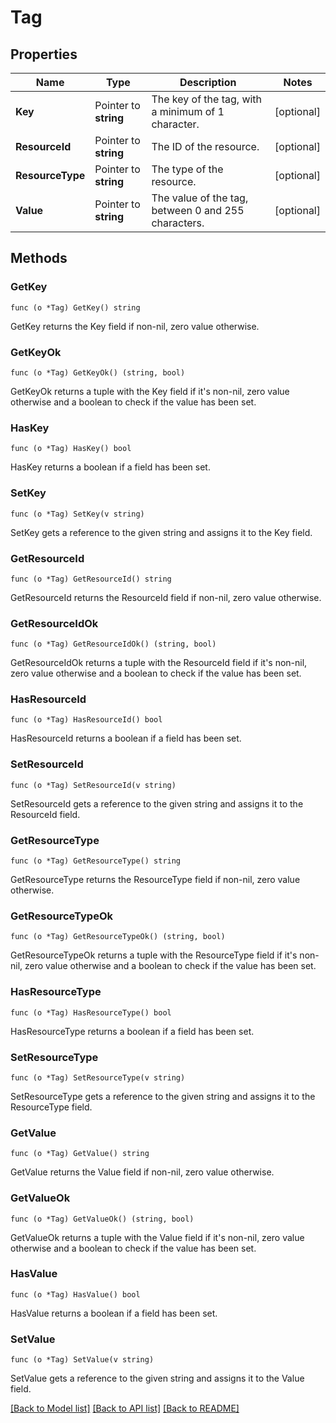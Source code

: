# Tag

## Properties

Name | Type | Description | Notes
------------ | ------------- | ------------- | -------------
**Key** | Pointer to **string** | The key of the tag, with a minimum of 1 character. | [optional] 
**ResourceId** | Pointer to **string** | The ID of the resource. | [optional] 
**ResourceType** | Pointer to **string** | The type of the resource. | [optional] 
**Value** | Pointer to **string** | The value of the tag, between 0 and 255 characters. | [optional] 

## Methods

### GetKey

`func (o *Tag) GetKey() string`

GetKey returns the Key field if non-nil, zero value otherwise.

### GetKeyOk

`func (o *Tag) GetKeyOk() (string, bool)`

GetKeyOk returns a tuple with the Key field if it's non-nil, zero value otherwise
and a boolean to check if the value has been set.

### HasKey

`func (o *Tag) HasKey() bool`

HasKey returns a boolean if a field has been set.

### SetKey

`func (o *Tag) SetKey(v string)`

SetKey gets a reference to the given string and assigns it to the Key field.

### GetResourceId

`func (o *Tag) GetResourceId() string`

GetResourceId returns the ResourceId field if non-nil, zero value otherwise.

### GetResourceIdOk

`func (o *Tag) GetResourceIdOk() (string, bool)`

GetResourceIdOk returns a tuple with the ResourceId field if it's non-nil, zero value otherwise
and a boolean to check if the value has been set.

### HasResourceId

`func (o *Tag) HasResourceId() bool`

HasResourceId returns a boolean if a field has been set.

### SetResourceId

`func (o *Tag) SetResourceId(v string)`

SetResourceId gets a reference to the given string and assigns it to the ResourceId field.

### GetResourceType

`func (o *Tag) GetResourceType() string`

GetResourceType returns the ResourceType field if non-nil, zero value otherwise.

### GetResourceTypeOk

`func (o *Tag) GetResourceTypeOk() (string, bool)`

GetResourceTypeOk returns a tuple with the ResourceType field if it's non-nil, zero value otherwise
and a boolean to check if the value has been set.

### HasResourceType

`func (o *Tag) HasResourceType() bool`

HasResourceType returns a boolean if a field has been set.

### SetResourceType

`func (o *Tag) SetResourceType(v string)`

SetResourceType gets a reference to the given string and assigns it to the ResourceType field.

### GetValue

`func (o *Tag) GetValue() string`

GetValue returns the Value field if non-nil, zero value otherwise.

### GetValueOk

`func (o *Tag) GetValueOk() (string, bool)`

GetValueOk returns a tuple with the Value field if it's non-nil, zero value otherwise
and a boolean to check if the value has been set.

### HasValue

`func (o *Tag) HasValue() bool`

HasValue returns a boolean if a field has been set.

### SetValue

`func (o *Tag) SetValue(v string)`

SetValue gets a reference to the given string and assigns it to the Value field.


[[Back to Model list]](../README.md#documentation-for-models) [[Back to API list]](../README.md#documentation-for-api-endpoints) [[Back to README]](../README.md)


